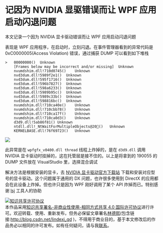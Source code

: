 
# 记因为 NVIDIA 显驱错误而让 WPF 应用启动闪退问题

本文记录一个因为 NVIDIA 显卡驱动错误而让 WPF 应用启动闪退问题

<!--more-->


<!-- 发布 -->
<!-- 博客 -->

表现是 WPF 应用程序，在启动时，立刻闪退。在事件管理器看到的异常代码是 0xC0000005(Access Violation) 错误，通过捕获 DUMP 可以看到如下堆栈

```
>	00000000()	Unknown
 	[Frames below may be incorrect and/or missing]	Unknown
 	nvumdshim.dll!710d0745()	Unknown
 	nvd3dum.dll!5989f2e1()	Unknown
 	nvd3dum.dll!595f1716()	Unknown
 	nvd3dum.dll!596b7827()	Unknown
 	nvd3dum.dll!598a6233()	Unknown
 	nvd3dum.dll!5989b95c()	Unknown
 	nvd3dum.dll!5989c33b()	Unknown
 	nvd3dum.dll!598816bc()	Unknown
 	nvumdshim.dll!710ca40e()	Unknown
 	nvumdshim.dll!710cbb78()	Unknown
 	nvumdshim.dll!710ca17f()	Unknown
 	nvumdshim.dll!710ca0d3()	Unknown
 	d3d9.dll!5ab86f81()	Unknown
 	ntdll.dll!_NtWaitForMultipleObjects@20()	Unknown
 	KERNELBASE.dll!76f69723()	Unknown
```

<!-- ![](image/记因为 NVIDIA 显驱错误而让 WPF 应用启动闪退问题/记因为 NVIDIA 显驱错误而让 WPF 应用启动闪退问题0.png) -->
![](http://image.acmx.xyz/lindexi%2F2022215204501807.jpg)

此异常是在 `wpfgfx_v0400.dll thread` 线程上炸掉的，是在 `d3d9.dll` 调用 NVIDIA 显卡驱动时挂掉的，这在托管层是接不住的。以上是将拿到的 190055 的 DUMP 文件放在 VisualStudio 里，选择混合调试

解决方法是根据安装的显卡，去 [NVIDIA 显卡驱动官方下载站](https://www.nvidia.com/download/index.aspx) 下载和安装对应型号的显卡驱动。这个问题属于通用的 DX 问题，也许很多使用到 DirectX 的应用都会在此设备上炸掉。但也许只是因为 WPF 刚好调用了某个 API 炸掉而已。特别感谢 [lsj](https://blog.sdlsj.net) 工具人的协助





<a rel="license" href="http://creativecommons.org/licenses/by-nc-sa/4.0/"><img alt="知识共享许可协议" style="border-width:0" src="https://licensebuttons.net/l/by-nc-sa/4.0/88x31.png" /></a><br />本作品采用<a rel="license" href="http://creativecommons.org/licenses/by-nc-sa/4.0/">知识共享署名-非商业性使用-相同方式共享 4.0 国际许可协议</a>进行许可。欢迎转载、使用、重新发布，但务必保留文章署名[林德熙](http://blog.csdn.net/lindexi_gd)(包含链接:http://blog.csdn.net/lindexi_gd )，不得用于商业目的，基于本文修改后的作品务必以相同的许可发布。如有任何疑问，请与我[联系](mailto:lindexi_gd@163.com)。